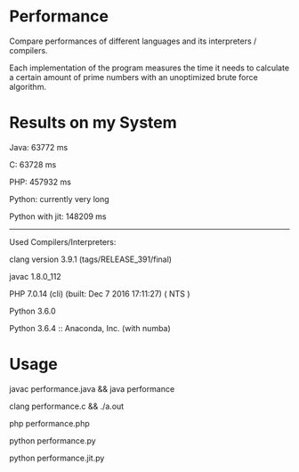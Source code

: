 # Performance
Compare performances of different languages and its interpreters / compilers.

Each implementation of the program measures the time it needs to calculate a certain amount of prime numbers with an unoptimized brute force algorithm.

# Results on my System
Java: 63772 ms

C:    63728 ms

PHP:  457932 ms

Python: currently very long

Python with jit: 148209 ms

___________________________________________________
Used Compilers/Interpreters:

clang version 3.9.1 (tags/RELEASE_391/final)

javac 1.8.0_112

PHP 7.0.14 (cli) (built: Dec  7 2016 17:11:27) ( NTS )

Python 3.6.0

Python 3.6.4 :: Anaconda, Inc. (with numba)

# Usage

javac performance.java && java performance

clang performance.c && ./a.out 

php performance.php

python performance.py

python performance.jit.py


